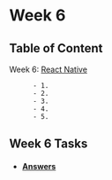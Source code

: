 # Week 6

## Table of Content

  Week 6: [React Native]()
  
      
          - 1.
          - 2.
          - 3.
          - 4. 
          - 5. 
      

## Week 6 Tasks
 - #### [Answers]()

